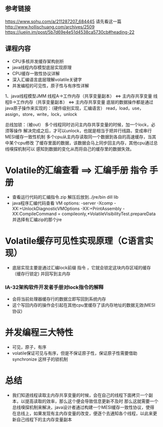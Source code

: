 ## 参考链接
https://www.sohu.com/a/211287207_684445 请先看这一篇
http://www.hollischuang.com/archives/2509
https://juejin.im/post/5b7d69e4e51d4538ca5730cb#heading-22


## 课程内容
* CPU多核并发缓存架构剖析
* java线程内存模型底层实现原理
* CPU缓存一致性协议详解
* 深入汇编语言底层理解volatile关键字
* 并发编程的可见性，原子性与有序性详解

1、java线程模型JMM
线程A->工作内存（共享变量副本）  <=> 主内存共享变量
线程B->工作内存（共享变量副本）  <=> 主内存共享变量
底层的数据操作都是通过java原子操作来实现的：（硬件级别实现，汇编语言）
read，load，use，assign，store，write，lock，unlock

总线加锁：（被out）
多个线程同时访问主内存共享变量的时候，加一个lock，必须等操作
解决完成之后，才可以unlock，也就是相当于把并行线路，变成串行
MESI缓存一致性机制
多个cpu从主内存读取同一个数据到各自的高速缓存，当其中某个cpu修改
了缓存里面的数据，该数据会马上同步回主内存，其他cpu通过总线嗅探机制可以
感知到数据的变化从而将自己的缓存里的数据失效。

# Volatile的汇编查看 ==> 汇编手册 指令 手册
* 查看运行代码的汇编指令.zip 解压后放到../jre/bin   dill  lib
* java程序汇编代码查看
VM options: -server -Xcomp -XX:+UnlockDiagnosticVMOptions -XX:+PrintAssembly -XX:CompileCommand = compileonly,*VolatileVisibilityTest.prepareData
并选择有汇编zip的那个jre
# Volatile缓存可见性实现原理（C语言实现）

* 底层实现主要是通过汇编lock前缀 指令 ，它就会锁定这块内存区域的缓存 （缓存行锁定) 并回写到主内存

### IA-32架构软件开发者手册对lock指令的解释 
* 会将当前处理器缓存行的数据立即写回到系统内存
* 这个写回内存的操作会引起在其他cpu里缓存了该内存地址的数据无效(MESI协议)

# 并发编程三大特性
* 可见，原子，有序
* volatile保证可见与有序，但是不保证原子性，保证原子性需要借助synchronize
这样子的锁机制


# 总结
* 我们知道线程读取主内存共享变量的时候，会在自己的线程下面拷贝一个副本，以提高读取的效率，那么这个便会导致信息更新不及时
那么这就需要一个总线嗅探机制来解决，java设计者通过构建一个MESI缓存一致性协议，使得在总线上，如果发现有主内存变量的改变，便逐个去通知各个线程，以此来更新自己线程下的主内存变量副本